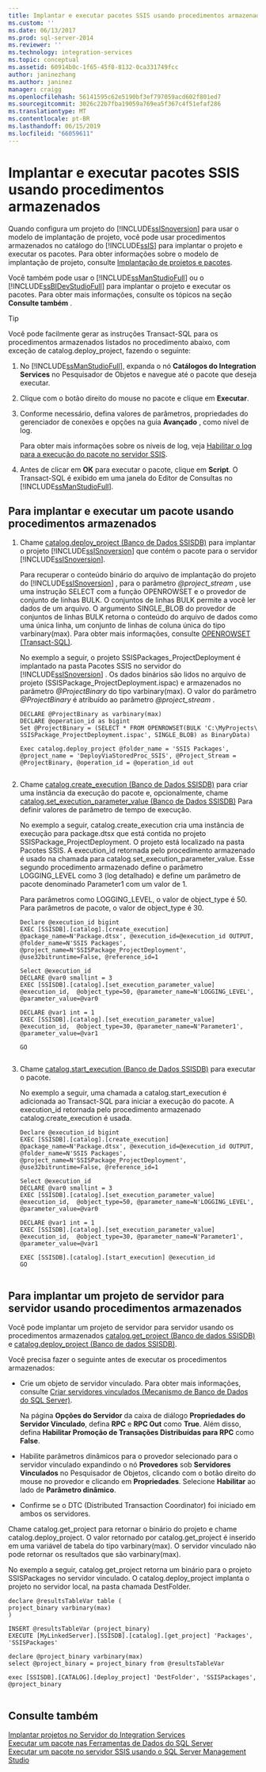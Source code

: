 ```yaml
---
title: Implantar e executar pacotes SSIS usando procedimentos armazenados | Microsoft Docs
ms.custom: ''
ms.date: 06/13/2017
ms.prod: sql-server-2014
ms.reviewer: ''
ms.technology: integration-services
ms.topic: conceptual
ms.assetid: 60914b0c-1f65-45f8-8132-0ca331749fcc
author: janinezhang
ms.author: janinez
manager: craigg
ms.openlocfilehash: 56141595c62e5190bf3ef797059acd602f801ed7
ms.sourcegitcommit: 3026c22b7fba19059a769ea5f367c4f51efaf286
ms.translationtype: MT
ms.contentlocale: pt-BR
ms.lasthandoff: 06/15/2019
ms.locfileid: "66059611"
---
```

# <a name="deploy-and-execute-ssis-packages-using-stored-procedures"></a>Implantar e executar pacotes SSIS usando procedimentos armazenados
  Quando configura um projeto do [!INCLUDE[ssISnoversion](../includes/ssisnoversion-md.md)] para usar o modelo de implantação de projeto, você pode usar procedimentos armazenados no catálogo do [!INCLUDE[ssIS](../includes/ssis-md.md)] para implantar o projeto e executar os pacotes. Para obter informações sobre o modelo de implantação de projeto, consulte [Implantação de projetos e pacotes](packages/deploy-integration-services-ssis-projects-and-packages.md).  
  
 Você também pode usar o [!INCLUDE[ssManStudioFull](../includes/ssmanstudiofull-md.md)] ou o [!INCLUDE[ssBIDevStudioFull](../includes/ssbidevstudiofull-md.md)] para implantar o projeto e executar os pacotes. Para obter mais informações, consulte os tópicos na seção **Consulte também** .  
  
> [!TIP]
>  Você pode facilmente gerar as instruções Transact-SQL para os procedimentos armazenados listados no procedimento abaixo, com exceção de catalog.deploy_project, fazendo o seguinte:  
> 
>  1.  No [!INCLUDE[ssManStudioFull](../includes/ssmanstudiofull-md.md)], expanda o nó **Catálogos do Integration Services** no Pesquisador de Objetos e navegue até o pacote que deseja executar.  
> 2.  Clique com o botão direito do mouse no pacote e clique em **Executar**.  
> 3.  Conforme necessário, defina valores de parâmetros, propriedades do gerenciador de conexões e opções na guia **Avançado** , como nível de log.  
> 
>      Para obter mais informações sobre os níveis de log, veja [Habilitar o log para a execução do pacote no servidor SSIS](../../2014/integration-services/enable-logging-for-package-execution-on-the-ssis-server.md).  
> 4.  Antes de clicar em **OK** para executar o pacote, clique em **Script**. O Transact-SQL é exibido em uma janela do Editor de Consultas no [!INCLUDE[ssManStudioFull](../includes/ssmanstudiofull-md.md)].  
  
## <a name="to-deploy-and-execute-a-package-using-stored-procedures"></a>Para implantar e executar um pacote usando procedimentos armazenados  
  
1.  Chame [catalog.deploy_project &#40;Banco de Dados SSISDB&#41;](/sql/integration-services/system-stored-procedures/catalog-deploy-project-ssisdb-database) para implantar o projeto [!INCLUDE[ssISnoversion](../includes/ssisnoversion-md.md)] que contém o pacote para o servidor [!INCLUDE[ssISnoversion](../includes/ssisnoversion-md.md)].  
  
     Para recuperar o conteúdo binário do arquivo de implantação do projeto do [!INCLUDE[ssISnoversion](../includes/ssisnoversion-md.md)] , para o parâmetro *@project_stream* , use uma instrução SELECT com a função OPENROWSET e o provedor de conjunto de linhas BULK. O conjuntos de linhas BULK permite a você ler dados de um arquivo. O argumento SINGLE_BLOB do provedor de conjuntos de linhas BULK retorna o conteúdo do arquivo de dados como uma única linha, um conjunto de linhas de coluna única do tipo varbinary(max). Para obter mais informações, consulte [OPENROWSET &#40;Transact-SQL&#41;](/sql/t-sql/functions/openrowset-transact-sql).  
  
     No exemplo a seguir, o projeto SSISPackages_ProjectDeployment é implantado na pasta Pacotes SSIS no servidor do [!INCLUDE[ssISnoversion](../includes/ssisnoversion-md.md)] . Os dados binários são lidos no arquivo de projeto (SSISPackage_ProjectDeployment.ispac) e armazenados no parâmetro *@ProjectBinary* do tipo varbinary(max). O valor do parâmetro *@ProjectBinary* é atribuído ao parâmetro *@project_stream* .  
  
    ```  
    DECLARE @ProjectBinary as varbinary(max)  
    DECLARE @operation_id as bigint  
    Set @ProjectBinary = (SELECT * FROM OPENROWSET(BULK 'C:\MyProjects\ SSISPackage_ProjectDeployment.ispac', SINGLE_BLOB) as BinaryData)  
  
    Exec catalog.deploy_project @folder_name = 'SSIS Packages', @project_name = 'DeployViaStoredProc_SSIS', @Project_Stream = @ProjectBinary, @operation_id = @operation_id out  
  
    ```  
  
2.  Chame [catalog.create_execution &#40;Banco de Dados SSISDB&#41;](/sql/integration-services/system-stored-procedures/catalog-create-execution-ssisdb-database) para criar uma instância da execução do pacote e, opcionalmente, chame [catalog.set_execution_parameter_value &#40;Banco de Dados SSISDB&#41;](/sql/integration-services/system-stored-procedures/catalog-set-execution-parameter-value-ssisdb-database) Para definir valores de parâmetro de tempo de execução.  
  
     No exemplo a seguir, catalog.create_execution cria uma instância de execução para package.dtsx que está contida no projeto SSISPackage_ProjectDeployment. O projeto está localizado na pasta Pacotes SSIS. A execution_id retornada pelo procedimento armazenado é usado na chamada para catalog.set_execution_parameter_value. Esse segundo procedimento armazenado define o parâmetro LOGGING_LEVEL como 3 (log detalhado) e define um parâmetro de pacote denominado Parameter1 com um valor de 1.  
  
     Para parâmetros como LOGGING_LEVEL, o valor de object_type é 50. Para parâmetros de pacote, o valor de object_type é 30.  
  
    ```  
    Declare @execution_id bigint  
    EXEC [SSISDB].[catalog].[create_execution] @package_name=N'Package.dtsx', @execution_id=@execution_id OUTPUT, @folder_name=N'SSIS Packages', @project_name=N'SSISPackage_ProjectDeployment', @use32bitruntime=False, @reference_id=1  
  
    Select @execution_id  
    DECLARE @var0 smallint = 3  
    EXEC [SSISDB].[catalog].[set_execution_parameter_value] @execution_id,  @object_type=50, @parameter_name=N'LOGGING_LEVEL', @parameter_value=@var0  
  
    DECLARE @var1 int = 1  
    EXEC [SSISDB].[catalog].[set_execution_parameter_value] @execution_id,  @object_type=30, @parameter_name=N'Parameter1', @parameter_value=@var1  
  
    GO  
  
    ```  
  
3.  Chame [catalog.start_execution &#40;Banco de Dados SSISDB&#41;](/sql/integration-services/system-stored-procedures/catalog-start-execution-ssisdb-database) para executar o pacote.  
  
     No exemplo a seguir, uma chamada a catalog.start_execution é adicionada ao Transact-SQL para iniciar a execução do pacote. A execution_id retornada pelo procedimento armazenado catalog.create_execution é usada.  
  
    ```  
    Declare @execution_id bigint  
    EXEC [SSISDB].[catalog].[create_execution] @package_name=N'Package.dtsx', @execution_id=@execution_id OUTPUT, @folder_name=N'SSIS Packages', @project_name=N'SSISPackage_ProjectDeployment', @use32bitruntime=False, @reference_id=1  
  
    Select @execution_id  
    DECLARE @var0 smallint = 3  
    EXEC [SSISDB].[catalog].[set_execution_parameter_value] @execution_id,  @object_type=50, @parameter_name=N'LOGGING_LEVEL', @parameter_value=@var0  
  
    DECLARE @var1 int = 1  
    EXEC [SSISDB].[catalog].[set_execution_parameter_value] @execution_id,  @object_type=30, @parameter_name=N'Parameter1', @parameter_value=@var1  
  
    EXEC [SSISDB].[catalog].[start_execution] @execution_id  
    GO  
  
    ```  
  
## <a name="to-deploy-a-project-from-server-to-server-using-stored-procedures"></a>Para implantar um projeto de servidor para servidor usando procedimentos armazenados  
 Você pode implantar um projeto de servidor para servidor usando os procedimentos armazenados [catalog.get_project &#40;Banco de dados SSISDB&#41;](/sql/integration-services/system-stored-procedures/catalog-get-project-ssisdb-database) e [catalog.deploy_project &#40;Banco de dados SSISDB&#41;](/sql/integration-services/system-stored-procedures/catalog-deploy-project-ssisdb-database).  
  
 Você precisa fazer o seguinte antes de executar os procedimentos armazenados:  
  
-   Crie um objeto de servidor vinculado. Para obter mais informações, consulte [Criar servidores vinculados &#40;Mecanismo de Banco de Dados do SQL Server&#41;](../database-engine/sql-server-database-engine-overview.md).  
  
     Na página **Opções do Servidor** da caixa de diálogo **Propriedades do Servidor Vinculado**, defina **RPC** e **RPC Out** como **True**. Além disso, defina **Habilitar Promoção de Transações Distribuídas para RPC** como **False**.  
  
-   Habilite parâmetros dinâmicos para o provedor selecionado para o servidor vinculado expandindo o nó **Provedores** sob **Servidores Vinculados** no Pesquisador de Objetos, clicando com o botão direito do mouse no provedor e clicando em **Propriedades**. Selecione **Habilitar** ao lado de **Parâmetro dinâmico**.  
  
-   Confirme se o DTC (Distributed Transaction Coordinator) foi iniciado em ambos os servidores.  
  
 Chame catalog.get_project para retornar o binário do projeto e chame catalog.deploy_project. O valor retornado por catalog.get_project é inserido em uma variável de tabela do tipo varbinary(max). O servidor vinculado não pode retornar os resultados que são varbinary(max).  
  
 No exemplo a seguir, catalog.get_project retorna um binário para o projeto SSISPackages no servidor vinculado. O catalog.deploy_project implanta o projeto no servidor local, na pasta chamada DestFolder.  
  
```  
declare @resultsTableVar table (  
project_binary varbinary(max)  
)  
  
INSERT @resultsTableVar (project_binary)  
EXECUTE [MyLinkedServer].[SSISDB].[catalog].[get_project] 'Packages', 'SSISPackages'  
  
declare @project_binary varbinary(max)  
select @project_binary = project_binary from @resultsTableVar  
  
exec [SSISDB].[CATALOG].[deploy_project] 'DestFolder', 'SSISPackages', @project_binary  
  
```  
  
## <a name="see-also"></a>Consulte também  
 [Implantar projetos no Servidor do Integration Services](../../2014/integration-services/deploy-projects-to-integration-services-server.md)   
 [Executar um pacote nas Ferramentas de Dados do SQL Server](../../2014/integration-services/run-a-package-in-sql-server-data-tools.md)   
 [Executar um pacote no servidor SSIS usando o SQL Server Management Studio](run-a-package-on-the-ssis-server-using-sql-server-management-studio.md)  
  
  
